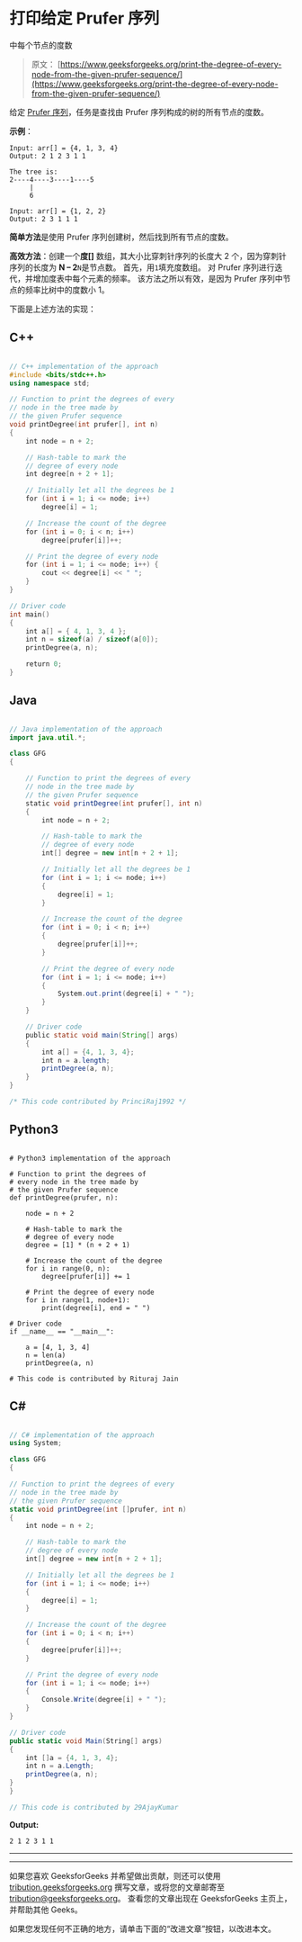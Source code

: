 # 打印给定 Prufer 序列

中每个节点的度数

> 原文： [https://www.geeksforgeeks.org/print-the-degree-of-every-node-from-the-given-prufer-sequence/](https://www.geeksforgeeks.org/print-the-degree-of-every-node-from-the-given-prufer-sequence/)

给定 [Prufer 序列](https://www.geeksforgeeks.org/prufer-code-tree-creation/)，任务是查找由 Prufer 序列构成的树的所有节点的度数。

**示例**：

```
Input: arr[] = {4, 1, 3, 4} 
Output: 2 1 2 3 1 1

The tree is:
2----4----3----1----5
     |
     6 

Input: arr[] = {1, 2, 2} 
Output: 2 3 1 1 1

```

**简单方法**是使用 Prufer 序列创建树，然后找到所有节点的度数。

**高效方法**：创建一个**度[]** 数组，其大小比穿刺针序列的长度大 2 个，因为穿刺针序列的长度为 **N – 2**`N`是节点数。 首先，用`1`填充度数组。 对 Prufer 序列进行迭代，并增加度表中每个元素的频率。 该方法之所以有效，是因为 Prufer 序列中节点的频率比树中的度数小 1。

下面是上述方法的实现：

## C++

```cpp

// C++ implementation of the approach 
#include <bits/stdc++.h> 
using namespace std; 

// Function to print the degrees of every 
// node in the tree made by 
// the given Prufer sequence 
void printDegree(int prufer[], int n) 
{ 
    int node = n + 2; 

    // Hash-table to mark the 
    // degree of every node 
    int degree[n + 2 + 1]; 

    // Initially let all the degrees be 1 
    for (int i = 1; i <= node; i++) 
        degree[i] = 1; 

    // Increase the count of the degree 
    for (int i = 0; i < n; i++) 
        degree[prufer[i]]++; 

    // Print the degree of every node 
    for (int i = 1; i <= node; i++) { 
        cout << degree[i] << " "; 
    } 
} 

// Driver code 
int main() 
{ 
    int a[] = { 4, 1, 3, 4 }; 
    int n = sizeof(a) / sizeof(a[0]); 
    printDegree(a, n); 

    return 0; 
} 

```

## Java

```java

// Java implementation of the approach 
import java.util.*; 

class GFG  
{ 

    // Function to print the degrees of every 
    // node in the tree made by 
    // the given Prufer sequence 
    static void printDegree(int prufer[], int n)  
    { 
        int node = n + 2; 

        // Hash-table to mark the 
        // degree of every node 
        int[] degree = new int[n + 2 + 1]; 

        // Initially let all the degrees be 1 
        for (int i = 1; i <= node; i++) 
        { 
            degree[i] = 1; 
        } 

        // Increase the count of the degree 
        for (int i = 0; i < n; i++)  
        { 
            degree[prufer[i]]++; 
        } 

        // Print the degree of every node 
        for (int i = 1; i <= node; i++)  
        { 
            System.out.print(degree[i] + " "); 
        } 
    } 

    // Driver code 
    public static void main(String[] args)  
    { 
        int a[] = {4, 1, 3, 4}; 
        int n = a.length; 
        printDegree(a, n); 
    } 
} 

/* This code contributed by PrinciRaj1992 */

```

## Python3

```

# Python3 implementation of the approach  

# Function to print the degrees of  
# every node in the tree made by  
# the given Prufer sequence  
def printDegree(prufer, n):  

    node = n + 2 

    # Hash-table to mark the  
    # degree of every node  
    degree = [1] * (n + 2 + 1)  

    # Increase the count of the degree  
    for i in range(0, n):  
        degree[prufer[i]] += 1 

    # Print the degree of every node  
    for i in range(1, node+1):   
        print(degree[i], end = " ")  

# Driver code  
if __name__ == "__main__": 

    a = [4, 1, 3, 4]  
    n = len(a)  
    printDegree(a, n)  

# This code is contributed by Rituraj Jain 

```

## C#

```cs

// C# implementation of the approach 
using System; 

class GFG  
{ 

// Function to print the degrees of every 
// node in the tree made by 
// the given Prufer sequence 
static void printDegree(int []prufer, int n)  
{ 
    int node = n + 2; 

    // Hash-table to mark the 
    // degree of every node 
    int[] degree = new int[n + 2 + 1]; 

    // Initially let all the degrees be 1 
    for (int i = 1; i <= node; i++) 
    { 
        degree[i] = 1; 
    } 

    // Increase the count of the degree 
    for (int i = 0; i < n; i++)  
    { 
        degree[prufer[i]]++; 
    } 

    // Print the degree of every node 
    for (int i = 1; i <= node; i++)  
    { 
        Console.Write(degree[i] + " "); 
    } 
} 

// Driver code 
public static void Main(String[] args)  
{ 
    int []a = {4, 1, 3, 4}; 
    int n = a.Length; 
    printDegree(a, n); 
} 
} 

// This code is contributed by 29AjayKumar 

```

**Output:**

```
2 1 2 3 1 1

```



* * *

* * *

如果您喜欢 GeeksforGeeks 并希望做出贡献，则还可以使用 [tribution.geeksforgeeks.org](https://contribute.geeksforgeeks.org/) 撰写文章，或将您的文章邮寄至 tribution@geeksforgeeks.org。 查看您的文章出现在 GeeksforGeeks 主页上，并帮助其他 Geeks。

如果您发现任何不正确的地方，请单击下面的“改进文章”按钮，以改进本文。